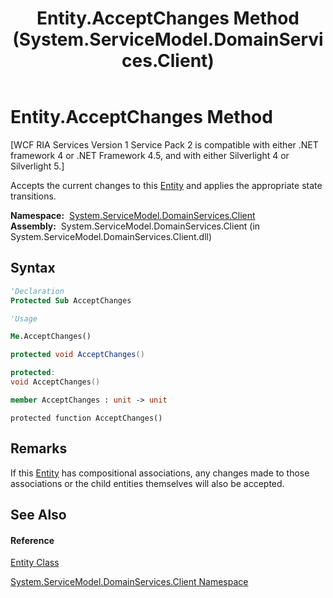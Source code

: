 ﻿---
title: Entity.AcceptChanges Method  (System.ServiceModel.DomainServices.Client)
TOCTitle: AcceptChanges Method
ms:assetid: M:System.ServiceModel.DomainServices.Client.Entity.AcceptChanges
ms:mtpsurl: https://msdn.microsoft.com/en-us/library/system.servicemodel.domainservices.client.entity.acceptchanges(v=VS.91)
ms:contentKeyID: 28755483
ms.date: 01/27/2012
mtps_version: v=VS.91
f1_keywords:
- System.ServiceModel.DomainServices.Client.Entity.AcceptChanges
dev_langs:
- CSharp
- JScript
- VB
- FSharp
- c++
api_location:
- System.ServiceModel.DomainServices.Client.dll
api_name:
- System.ServiceModel.DomainServices.Client.Entity.AcceptChanges
api_type:
- Managed
topic_type:
- apiref
- kbSyntax
product_family_name: VS
ROBOTS: INDEX,FOLLOW
---

# Entity.AcceptChanges Method

\[WCF RIA Services Version 1 Service Pack 2 is compatible with either .NET framework 4 or .NET Framework 4.5, and with either Silverlight 4 or Silverlight 5.\]

Accepts the current changes to this [Entity](ff422907\(v=vs.91\).md) and applies the appropriate state transitions.

**Namespace:**  [System.ServiceModel.DomainServices.Client](ff422479\(v=vs.91\).md)  
**Assembly:**  System.ServiceModel.DomainServices.Client (in System.ServiceModel.DomainServices.Client.dll)

## Syntax

``` vb
'Declaration
Protected Sub AcceptChanges
```

``` vb
'Usage

Me.AcceptChanges()
```

``` csharp
protected void AcceptChanges()
```

``` c++
protected:
void AcceptChanges()
```

``` fsharp
member AcceptChanges : unit -> unit 
```

``` jscript
protected function AcceptChanges()
```

## Remarks

If this [Entity](ff422907\(v=vs.91\).md) has compositional associations, any changes made to those associations or the child entities themselves will also be accepted.

## See Also

#### Reference

[Entity Class](ff422907\(v=vs.91\).md)

[System.ServiceModel.DomainServices.Client Namespace](ff422479\(v=vs.91\).md)

